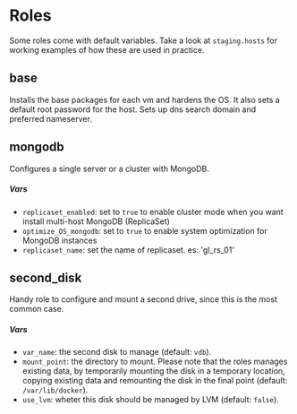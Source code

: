 # Roles
Some roles come with default variables. Take a look at `staging.hosts` for working examples of how these are used in practice.

## base
Installs the base packages for each vm and hardens the OS. It also sets a default root password for the host.
Sets up dns search domain and preferred nameserver.

## mongodb
Configures a single server or a cluster with MongoDB.

##### Vars
* `replicaset_enabled`: set to `true` to enable cluster mode when you want install multi-host MongoDB (ReplicaSet)
* `optimize_OS_mongodb`: set to `true` to enable system optimization for MongoDB instances
* `replicaset_name`: set the name of replicaset. es: 'gl_rs_01'

## second_disk
Handy role to configure and mount a second drive, since this is the most common case.

##### Vars
* `var_name`: the second disk to manage (default: `vdb`).
* `mount_point`: the directory to mount. Please note that the roles manages existing data, by temporarily mounting the disk in a temporary location, copying existing data and remounting the disk in the final point (default: `/var/lib/docker`).
* `use_lvm`: wheter this disk should be managed by LVM (default: `false`).
